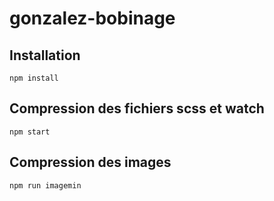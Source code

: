 # gonzalez-bobinage

## Installation

`npm install`

## Compression des fichiers scss et watch

`npm start`

## Compression des images

`npm run imagemin`